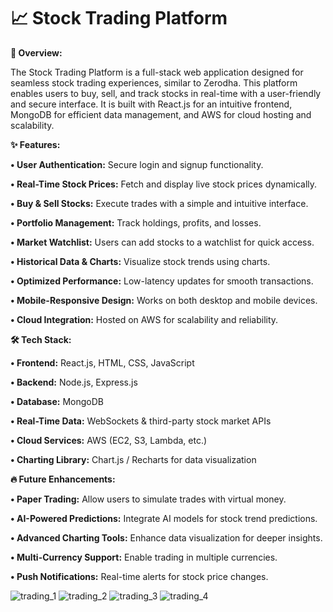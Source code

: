 # **📈 Stock Trading Platform**

**🚀 Overview:**

The Stock Trading Platform is a full-stack web application designed for seamless stock trading experiences, similar to Zerodha. This platform enables users to buy, sell, and track stocks in real-time with a user-friendly and secure interface. It is built with React.js for an intuitive frontend, MongoDB for efficient data management, and AWS for cloud hosting and scalability.

**✨ Features:**

**•	User Authentication:** Secure login and signup functionality.

**•	Real-Time Stock Prices:** Fetch and display live stock prices dynamically.

**•	Buy & Sell Stocks:** Execute trades with a simple and intuitive interface.

**•	Portfolio Management:** Track holdings, profits, and losses.

**•	Market Watchlist:** Users can add stocks to a watchlist for quick access.

**•	Historical Data & Charts:** Visualize stock trends using charts.

**•	Optimized Performance:** Low-latency updates for smooth transactions.

**•	Mobile-Responsive Design:** Works on both desktop and mobile devices.

**•	Cloud Integration:** Hosted on AWS for scalability and reliability.

**🛠️ Tech Stack:**

**•	Frontend:** React.js, HTML, CSS, JavaScript

**•	Backend:** Node.js, Express.js

**•	Database:** MongoDB

**•	Real-Time Data:** WebSockets & third-party stock market APIs

**•	Cloud Services:** AWS (EC2, S3, Lambda, etc.)

**•	Charting Library:** Chart.js / Recharts for data visualization

**🔥 Future Enhancements:**

**•	Paper Trading:** Allow users to simulate trades with virtual money.

**•	AI-Powered Predictions:** Integrate AI models for stock trend predictions.

**•	Advanced Charting Tools:** Enhance data visualization for deeper insights.

**•	Multi-Currency Support:** Enable trading in multiple currencies.

**•	Push Notifications:** Real-time alerts for stock price changes.

![trading_1](https://github.com/user-attachments/assets/0637afb2-a5bc-47c2-b8e5-97c887e4cf4a)
![trading_2](https://github.com/user-attachments/assets/4c4e2cb7-fe02-4dd0-b097-dc4278eb62d8)
![trading_3](https://github.com/user-attachments/assets/9a736402-aa15-44bf-a9fb-945be30be97a)
![trading_4](https://github.com/user-attachments/assets/285cbd9d-702b-4038-9938-36d95d9abe7b)

